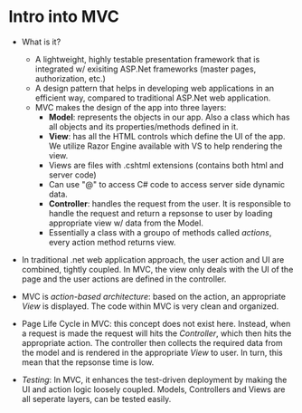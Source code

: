 # Intro into MVC

- What is it? 
  * A lightweight, highly testable presentation framework that is integrated w/ exisiting ASP.Net frameworks (master pages, authorization, etc.)
  * A design pattern that helps in developing web applications in an efficient way, compared to traditional ASP.Net web application. 
  * MVC makes the design of the app into three layers:
      * **Model**: represents the objects in our app. Also a class which has all objects and its properties/methods defined in it. 
      * **View**: has all the HTML controls which define the UI of the app. We utilize Razor Engine available with VS to help rendering the view. 
      * Views are files with .cshtml extensions (contains both html and server code)
      * Can use "@" to access C# code to access server side dynamic data.
      * **Controller**: handles the request from the user. It is responsible to handle the request and return a repsonse to user by loading appropriate view w/ data from the Model. 
      * Essentially a class with a groupo of methods called *actions*, every action method returns view. 

- In traditional .net web application approach, the user action and UI are combined, tightly coupled. In MVC, the view only deals with the UI of the page and the user actions are defined in the controller.
- MVC is *action-based architecture*: based on the action, an appropriate *View* is displayed. The code within MVC is very clean and organized.
- Page Life Cycle in MVC: this concept does not exist here. Instead, when a request is made the request will hits the *Controller*, which then hits the appropriate action. The controller then collects the required data from the model and is rendered in the appropriate *View* to user. In turn, this mean that the repsonse time is low. 
- *Testing*: In MVC, it enhances the test-driven deployment by making the UI and action logic loosely coupled. Models, Controllers and Views are all seperate layers, can be tested easily.
